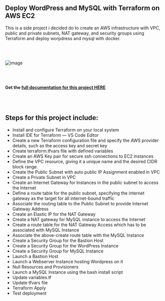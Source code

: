 ## Deploy WordPress and MySQL with Terraform on AWS EC2

This is a side project i decided do to create an AWS infrastructure with VPC, public and private subnets, NAT gateway, and security groups using Terraform and deploy worpdress and mysql with docker.

<br>

<br>

![image](https://github.com/earchibong/terraform-wordpress/assets/92983658/53ff23ec-3d28-46ae-81f9-64d512ac12a8)


<br>

<br>

**Get the <a href="https://github.com/earchibong/terraform-wordpress/blob/main/documentation.md">full documentation for this project HERE</a>**

<br>

<br>

## Steps for this project include:

- Install and configure Terraform on your local system
- Install IDE for Terraform — VS Code Editor
- Create a new Terraform configuration file and specify the AWS provider details, such as the access key and secret key
- Create terraform.tfvars file with defined variables
- Create an AWS Key pair for secure ssh connections to EC2 instances
- Define the VPC resource, giving it a unique name and the desired CIDR block range.
- Create the Public Subnet with auto public IP Assignment enabled in VPC
- Create a Private Subnet in VPC
- Create an Internet Gateway for Instances in the public subnet to access the Internet
- Define a route table for the public subnet, specifying the internet gateway as the target for all internet-bound traffic
- Associate the routing table to the Public Subnet to provide Internet Gateway Address
- Create an Elastic IP for the NAT Gateway
- Create a NAT gateway for MySQL instance to access the Internet
- Create a route table for the NAT Gateway Access which has to be associated with MySQL Instance
- Associate the above-create route table with the MySQL Instance
- Create a Security Group for the Bastion Host
- Create a Security Group for the WordPress Instance
- Create a Security Group for MySQL Instance
- Launch a Bastion Host
- Launch a Webserver Instance hosting Wordpress on it
- Null Resources and Provisioners
- Launch a MySQL Instance using the bash install script
- Update variables.tf
- Update tfvars file
- Terraform Apply
- Test deployment

<br>

